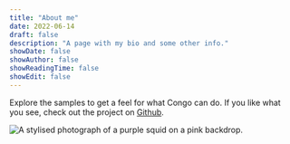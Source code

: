 ```yaml
---
title: "About me"
date: 2022-06-14
draft: false
description: "A page with my bio and some other info."
showDate: false
showAuthor: false
showReadingTime: false
showEdit: false
---
```


Explore the samples to get a feel for what Congo can do. If you like what you see, check out the project on [Github](https://github.com/jpanther/congo).

![A stylised photograph of a purple squid on a pink backdrop.](profile.png "Photo by [Jippe Joosten](https://unsplash.com/@jippe_joosten?utm_source=unsplash&utm_medium=referral&utm_content=creditCopyText) on [Unsplash](https://unsplash.com/s/photos/vibrant-purple?utm_source=unsplash&utm_medium=referral&utm_content=creditCopyText).")